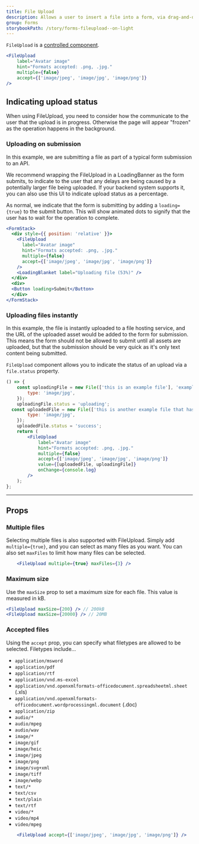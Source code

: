 ```yaml
---
title: File Upload
description: Allows a user to insert a file into a form, via drag-and-drop or using the system file browser.
group: Forms
storybookPath: /story/forms-fileupload--on-light
---
```


`FileUpload` is a [controlled component](https://reactjs.org/docs/forms.html#controlled-components).

```jsx live
<FileUpload
	label="Avatar image"
	hint="Formats accepted: .png, .jpg."
	multiple={false}
	accept={['image/jpeg', 'image/jpg', 'image/png']}
/>
```

## Indicating upload status

When using FileUpload, you need to consider how the communicate to the user that the upload is in progress. Otherwise the page will appear "frozen" as the operation happens in the background.

### Uploading on submission
In this example, we are submitting a file as part of a typical form submission to an API.

We recommend wrapping the FileUpload in a LoadingBanner as the form submits, to indicate to the user that any delays are being caused by a potentially larger file being uploaded. If your backend system supports it, you can also use this UI to indicate upload status as a percentage.

As normal, we indicate that the form is submitting by adding a `loading={true}` to the submit button. This will show animated dots to signify that the user has to wait for the operation to complete.

```jsx live
<FormStack>
  <div style={{ position: 'relative' }}>
    <FileUpload
      label="Avatar image"
      hint="Formats accepted: .png, .jpg."
      multiple={false}
      accept={['image/jpeg', 'image/jpg', 'image/png']}
    />
    <LoadingBlanket label="Uploading file (53%)" />
  </div>
  <div>
  <Button loading>Submit</Button>
  </div>
</FormStack>
```


### Uploading files instantly
In this example, the file is instantly uploaded to a file hosting service, and the URL of the uploaded asset would be added to the form for submission. This means the form should not be allowed to submit until all assets are uploaded, but that the submission should be very quick as it's only text content being submitted.

`FileUpload` component allows you to indicate the status of an upload via a `file.status` property.

```jsx live
() => {
	const uploadingFile = new File(['this is an example file'], 'example.jpg', {
		type: 'image/jpg',
	});
	uploadingFile.status = 'uploading';
  const uploadedFile = new File(['this is another example file that has uploaded'], 'example.jpg', {
		type: 'image/jpg',
	});
	uploadedFile.status = 'success';
	return (
		<FileUpload
			label="Avatar image"
			hint="Formats accepted: .png, .jpg."
			multiple={false}
			accept={['image/jpeg', 'image/jpg', 'image/png']}
			value={[uploadedFile, uploadingFile]}
			onChange={console.log}
		/>
	);
};
```
---

## Props

### Multiple files

Selecting multiple files is also supported with FileUpload. Simply add `multiple={true}`, and you can select as many files as you want. You can also set `maxFiles` to limit how many files can be selected.

```jsx
	<FileUpload multiple={true} maxFiles={3} />
```


### Maximum size

Use the `maxSize` prop to set a maximum size for each file. This value is measured in kB.

```jsx
<FileUpload maxSize={200} /> // 200kB
<FileUpload maxSize={20000} /> // 20MB
```

### Accepted files

Using the `accept` prop, you can specify what filetypes are allowed to be selected. Filetypes include...

- `application/msword`
- `application/pdf`
- `application/rtf`
- `application/vnd.ms-excel`
- `application/vnd.openxmlformats-officedocument.spreadsheetml.sheet` (.xls)
- `application/vnd.openxmlformats-officedocument.wordprocessingml.document` (.doc)
- `application/zip`
- `audio/*`
- `audio/mpeg`
- `audio/wav`
- `image/*`
- `image/gif`
- `image/heic`
- `image/jpeg`
- `image/png`
- `image/svg+xml`
- `image/tiff`
- `image/webp`
- `text/*`
- `text/csv`
- `text/plain`
- `text/rtf`
- `video/*`
- `video/mp4`
- `video/mpeg`

```jsx
	<FileUpload accept={['image/jpeg', 'image/jpg', 'image/png']} />
```
